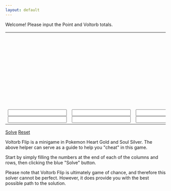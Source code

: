```yaml
---
layout: default
---
```


<div class="text console">
  <div id="console" class="spacing win">
    <div id="consoletext" class="inner">
      Welcome! Please input the Point and Voltorb totals.
    </div>
  </div>
</div>

<table id="board">
  <tr>
    <td id="card00"/><td id="card10"/><td id="card20"/><td id="card30"/><td id="card40"/>
    <td class="red">
      <input type="text" autocomplete="off" id="r0p" maxlength="2" />
      <div class="whitesep"/>
      <div class="voltorb">
        <input type="text" autocomplete="off" id="r0v" maxlength="1"/>
      </div>
    </td>
  </tr>

  <tr>
    <td id="card01"/><td id="card11"/><td id="card21"/><td id="card31"/><td id="card41"/>
    <td class="grn">
      <input type="text" autocomplete="off" id="r1p" maxlength="2" />
      <div class="whitesep"/>
      <div class="voltorb">
        <input type="text" autocomplete="off" id="r1v" maxlength="1"/>
      </div>
    </td>
  </tr>

  <tr>
    <td id="card02"/><td id="card12"/><td id="card22"/><td id="card32"/><td id="card42"/>
    <td class="yel">
      <input type="text" autocomplete="off" id="r2p" maxlength="2" />
      <div class="whitesep"/>
      <div class="voltorb">
        <input type="text" autocomplete="off" id="r2v" maxlength="1"/>
      </div>
    </td>
  </tr>

  <tr>
    <td id="card03"/><td id="card13"/><td id="card23"/><td id="card33"/><td id="card43"/>
    <td class="blu">
      <input type="text" autocomplete="off" id="r3p" maxlength="2" />
      <div class="whitesep"/>
      <div class="voltorb">
        <input type="text" autocomplete="off" id="r3v" maxlength="1"/>
      </div>
    </td>
  </tr>

  <tr>
    <td id="card04"/><td id="card14"/><td id="card24"/><td id="card34"/><td id="card44"/>
    <td class="pur">
      <input type="text" autocomplete="off" id="r4p" maxlength="2" />
      <div class="whitesep"/>
      <div class="voltorb">
        <input type="text" autocomplete="off" id="r4v" maxlength="1"/>
      </div>
    </td>
  </tr>



  <tr>
    <td class="red"><input type="text" autocomplete="off" id="c0p" maxlength="2"/><div class="whitesep" /><div class="voltorb"><input type="text" autocomplete="off" id="c0v" maxlength="1"/></div></td>
    <td class="grn"><input type="text" autocomplete="off" id="c1p" maxlength="2"/><div class="whitesep" /><div class="voltorb"><input type="text" autocomplete="off" id="c1v" maxlength="1"/></div></td>
    <td class="yel"><input type="text" autocomplete="off" id="c2p" maxlength="2"/><div class="whitesep" /><div class="voltorb"><input type="text" autocomplete="off" id="c2v" maxlength="1"/></div></td>
    <td class="blu"><input type="text" autocomplete="off" id="c3p" maxlength="2"/><div class="whitesep" /><div class="voltorb"><input type="text" autocomplete="off" id="c3v" maxlength="1"/></div></td>
    <td class="pur"><input type="text" autocomplete="off" id="c4p" maxlength="2"/><div class="whitesep" /><div class="voltorb"><input type="text" autocomplete="off" id="c4v" maxlength="1"/></div></td>
    <td class="hide"/>
  </tr>
</table>

<a href="#" id="solve" class="blue">Solve</a>
<a href="#" id="reset" class="blue right">Reset</a>

<div class="text">
  <div class="spacing info">
    <div class="inner">
      <p>Voltorb Flip is a minigame in Pokemon Heart Gold and Soul Silver. The above helper can serve as a guide to help you "cheat" in this game.</p>
      <p>Start by simply filling the numbers at the end of each of the columns and rows, then clicking the blue "Solve" button.</p>
      <p>Please note that Voltorb Flip is ultimately game of chance, and therefore this solver cannot be perfect. However, it does provide you with the best possible path to the solution.</p>
    </div>
  </div>
</div>

<script type="text/javascript" src="assets/vflip.js"></script>

<script type="text/javascript">
  $(document).ready(function() {
    newBoard(5);

    $("#solve").click(function(event) {
      event.preventDefault();
      resetBoard();

      $("#solve").css("visibility", "hidden");
      ajaxSolve();
    });

    $("#reset").click(function(event) {
      event.preventDefault();
      reset();
    });

    for (var y = 0; y < 5; y++) {
        for (var x = 0; x < 5; x++) {

            (function(x, y) {
                $(("#card"+x)+y).click(function(event) {
            
                    if (!isCurrentlyGuessing || !$(this).hasClass('unknown')) {
                        return;
                    }
                    event.preventDefault();
                    makeCardGuessable(x, y, 0.5);
            
                });
            })(x, y);

        }
    }

    reset();
  });
</script>
